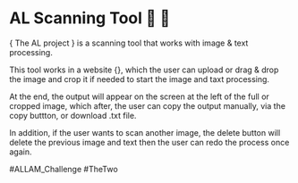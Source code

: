 # AL Scanning Tool 🦾 📝

{ The AL project } is a scanning tool that works with image & text processing.

This tool works in a website {}, which the user can upload or drag & drop the image and crop it if needed to start the image and taxt processing.

At the end, the output will appear on the screen at the left of the full or cropped image, which after, the user can copy the output manually, via the copy buttton,
or download .txt file.

In addition, if the user wants to scan another image, the delete button will delete the previous image and text then the user can redo the process once again.

#ALLAM_Challenge #TheTwo
